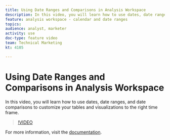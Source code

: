 ```yaml
---
title: Using Date Ranges and Comparisons in Analysis Workspace
description: In this video, you will learn how to use dates, date ranges, and date comparisons to customize your tables and visualizations to the right time frame.
feature: analysis workspace - calendar and date ranges
topics: 
audience: analyst, marketer
activity: use
doc-type: feature video
team: Technical Marketing
kt: 4105

---
```


# Using Date Ranges and Comparisons in Analysis Workspace

In this video, you will learn how to use dates, date ranges, and date comparisons to customize your tables and visualizations to the right time frame.

>[!VIDEO](https://video.tv.adobe.com/v/30753/?quality=12)

For more information, visit the [documentation](https://docs.adobe.com/content/help/en/analytics/analyze/analysis-workspace/components/calendar-date-ranges/calendar.html).

